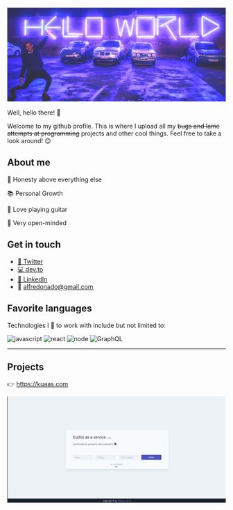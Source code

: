 ![hello world](/img/hero.png)

Well, hello there! 👋

Welcome to my github profile. This is where I upload all my ~~bugs and lame attempts at programming~~ projects and other cool things. Feel free to take a look around! 😊

## About me

🤗 Honesty above everything else

📚 Personal Growth

🎸 Love playing guitar

💭 Very open-minded

## Get in touch

* [🐥 Twitter](https://twitter.com/Alfdocimo)
* [💻 dev.to](https://dev.to/alfdocimo)
* [💼 LinkedIn](https://www.linkedin.com/in/alfdocimo/)
* 📩 alfredonado@gmail.com

## Favorite languages

Technologies I 💜 to work with include but not limited to:

![javascript](https://img.shields.io/badge/-javascript-yellow)
![react](https://img.shields.io/badge/-react-9cf)
![node](https://img.shields.io/badge/-node-green)
![GraphQL](https://img.shields.io/badge/-GraphQL-blueviolet)

<hr>

## Projects

👉 https://kuaas.com

![Kudos as a service](/img/kuaas.gif)